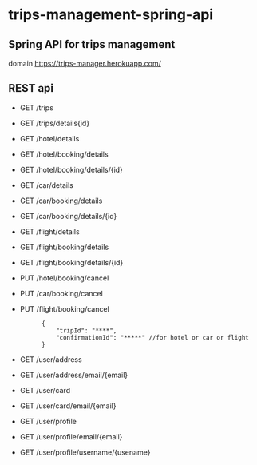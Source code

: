 # trips-management-spring-api
## Spring API for trips management

domain https://trips-manager.herokuapp.com/

## REST api

  - GET /trips
  
  - GET /trips/details{id}
  
  - GET /hotel/details
  
  - GET /hotel/booking/details
  
  - GET /hotel/booking/details/{id}
  
  - GET /car/details
  
  - GET /car/booking/details
  
  - GET /car/booking/details/{id}
  
  - GET /flight/details
  
  - GET /flight/booking/details
  
  - GET /flight/booking/details/{id}
  
  - PUT /hotel/booking/cancel
  - PUT /car/booking/cancel
  - PUT /flight/booking/cancel
  
        
              {
                  "tripId": "****",
                  "confirmationId": "*****" //for hotel or car or flight
              }
   - GET /user/address
   - GET /user/address/email/{email}
   - GET /user/card
   - GET /user/card/email/{email}
   - GET /user/profile
   - GET /user/profile/email/{email}
   - GET /user/profile/username/{usename}
  
  
